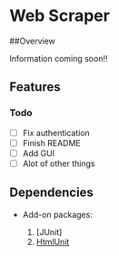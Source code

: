# Web Scraper

##Overview

Information coming soon!!

## Features

### Todo
- [ ] Fix authentication
- [ ] Finish README
- [ ] Add GUI 
- [ ] Alot of other things

## Dependencies

- Add-on packages: <br>

  1. [JUnit]
  2. [HtmlUnit](https://sourceforge.net/projects/htmlunit/files/htmlunit/)